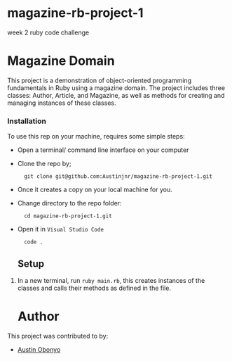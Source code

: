 # magazine-rb-project-1
week 2 ruby code challenge

# Magazine Domain
This project is a demonstration of object-oriented programming fundamentals in Ruby using a magazine domain. The project includes three classes: Author, Article, and Magazine, as well as methods for creating and managing instances of these classes.

### Installation

To use this rep on your machine, requires some simple steps:
- Open a terminal/ command line interface on your computer
- Clone the repo by;

        git clone git@github.com:Austinjnr/magazine-rb-project-1.git

- Once it creates a copy on your local machine for you.
- Change directory to the repo folder:

        cd magazine-rb-project-1.git

- Open it in ``Visual Studio Code``

        code .

    ## Setup
1. In a new terminal, run `ruby main.rb`, this creates instances of the classes and calls their methods as defined in the file.

    # Author
This project was contributed to by:
- [Austin Obonyo](https://github.com/Austinjnr)
